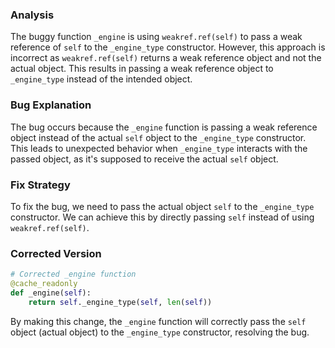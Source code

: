 ### Analysis
The buggy function `_engine` is using `weakref.ref(self)` to pass a weak reference of `self` to the `_engine_type` constructor. However, this approach is incorrect as `weakref.ref(self)` returns a weak reference object and not the actual object. This results in passing a weak reference object to `_engine_type` instead of the intended object.

### Bug Explanation
The bug occurs because the `_engine` function is passing a weak reference object instead of the actual `self` object to the `_engine_type` constructor. This leads to unexpected behavior when `_engine_type` interacts with the passed object, as it's supposed to receive the actual `self` object.

### Fix Strategy
To fix the bug, we need to pass the actual object `self` to the `_engine_type` constructor. We can achieve this by directly passing `self` instead of using `weakref.ref(self)`.

### Corrected Version
```python
# Corrected _engine function
@cache_readonly
def _engine(self):
    return self._engine_type(self, len(self))
``` 

By making this change, the `_engine` function will correctly pass the `self` object (actual object) to the `_engine_type` constructor, resolving the bug.